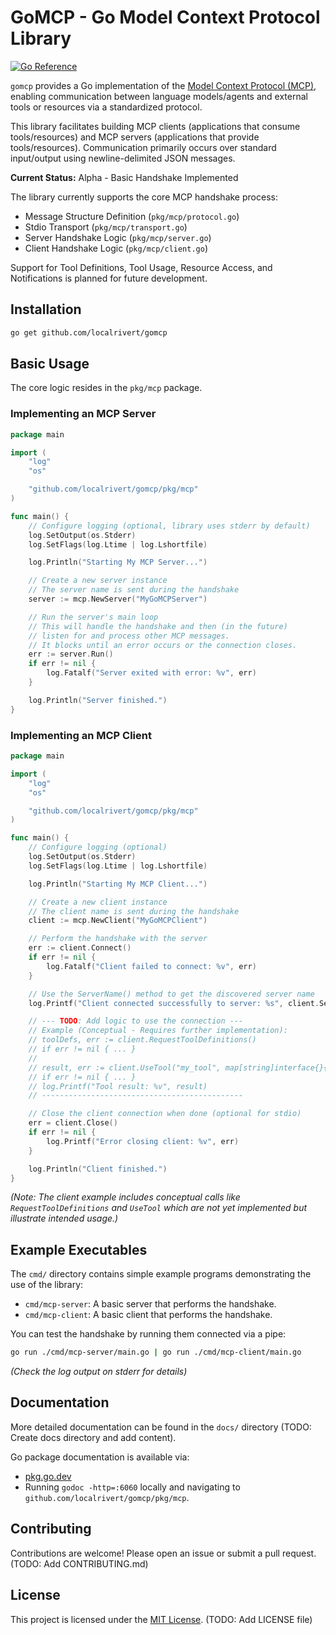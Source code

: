 # GoMCP - Go Model Context Protocol Library

[![Go Reference](https://pkg.go.dev/badge/github.com/localrivert/gomcp.svg)](https://pkg.go.dev/github.com/localrivert/gomcp)

<!-- TODO: Add build status badge once CI is set up -->
<!-- TODO: Add code coverage badge once tests are added -->

`gomcp` provides a Go implementation of the [Model Context Protocol (MCP)](https://modelcontextprotocol.io/introduction), enabling communication between language models/agents and external tools or resources via a standardized protocol.

This library facilitates building MCP clients (applications that consume tools/resources) and MCP servers (applications that provide tools/resources). Communication primarily occurs over standard input/output using newline-delimited JSON messages.

**Current Status:** Alpha - Basic Handshake Implemented

The library currently supports the core MCP handshake process:

- Message Structure Definition (`pkg/mcp/protocol.go`)
- Stdio Transport (`pkg/mcp/transport.go`)
- Server Handshake Logic (`pkg/mcp/server.go`)
- Client Handshake Logic (`pkg/mcp/client.go`)

Support for Tool Definitions, Tool Usage, Resource Access, and Notifications is planned for future development.

## Installation

```bash
go get github.com/localrivert/gomcp
```

## Basic Usage

The core logic resides in the `pkg/mcp` package.

### Implementing an MCP Server

```go
package main

import (
	"log"
	"os"

	"github.com/localrivert/gomcp/pkg/mcp"
)

func main() {
	// Configure logging (optional, library uses stderr by default)
	log.SetOutput(os.Stderr)
	log.SetFlags(log.Ltime | log.Lshortfile)

	log.Println("Starting My MCP Server...")

	// Create a new server instance
	// The server name is sent during the handshake
	server := mcp.NewServer("MyGoMCPServer")

	// Run the server's main loop
	// This will handle the handshake and then (in the future)
	// listen for and process other MCP messages.
	// It blocks until an error occurs or the connection closes.
	err := server.Run()
	if err != nil {
		log.Fatalf("Server exited with error: %v", err)
	}

	log.Println("Server finished.")
}

```

### Implementing an MCP Client

```go
package main

import (
	"log"
	"os"

	"github.com/localrivert/gomcp/pkg/mcp"
)

func main() {
	// Configure logging (optional)
	log.SetOutput(os.Stderr)
	log.SetFlags(log.Ltime | log.Lshortfile)

	log.Println("Starting My MCP Client...")

	// Create a new client instance
	// The client name is sent during the handshake
	client := mcp.NewClient("MyGoMCPClient")

	// Perform the handshake with the server
	err := client.Connect()
	if err != nil {
		log.Fatalf("Client failed to connect: %v", err)
	}

	// Use the ServerName() method to get the discovered server name
	log.Printf("Client connected successfully to server: %s", client.ServerName())

	// --- TODO: Add logic to use the connection ---
	// Example (Conceptual - Requires further implementation):
	// toolDefs, err := client.RequestToolDefinitions()
	// if err != nil { ... }
	//
	// result, err := client.UseTool("my_tool", map[string]interface{}{"param": "value"})
	// if err != nil { ... }
	// log.Printf("Tool result: %v", result)
	// ---------------------------------------------

	// Close the client connection when done (optional for stdio)
	err = client.Close()
	if err != nil {
		log.Printf("Error closing client: %v", err)
	}

	log.Println("Client finished.")
}
```

_(Note: The client example includes conceptual calls like `RequestToolDefinitions` and `UseTool` which are not yet implemented but illustrate intended usage.)_

## Example Executables

The `cmd/` directory contains simple example programs demonstrating the use of the library:

- `cmd/mcp-server`: A basic server that performs the handshake.
- `cmd/mcp-client`: A basic client that performs the handshake.

You can test the handshake by running them connected via a pipe:

```bash
go run ./cmd/mcp-server/main.go | go run ./cmd/mcp-client/main.go
```

_(Check the log output on stderr for details)_

## Documentation

More detailed documentation can be found in the `docs/` directory (TODO: Create docs directory and add content).

Go package documentation is available via:

- [pkg.go.dev](https://pkg.go.dev/github.com/localrivert/gomcp)
- Running `godoc -http=:6060` locally and navigating to `github.com/localrivert/gomcp/pkg/mcp`.

## Contributing

Contributions are welcome! Please open an issue or submit a pull request. (TODO: Add CONTRIBUTING.md)

## License

This project is licensed under the [MIT License](LICENSE). (TODO: Add LICENSE file)
